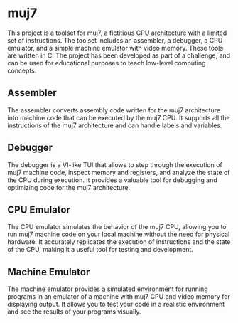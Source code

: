 # muj7
This project is a toolset for muj7, a fictitious CPU architecture with a limited set of instructions. The toolset includes an assembler, a debugger, a CPU emulator, and a simple machine emulator with video memory.
These tools are written in C. The project has been developed as part of a challenge, and can be used for educational purposes to teach low-level computing concepts.

## Assembler
The assembler converts assembly code written for the muj7 architecture into machine code that can be executed by the muj7 CPU. It supports all the instructions of the muj7 architecture and can handle labels and variables.

## Debugger
The debugger is a VI-like TUI that allows to step through the execution of muj7 machine code, inspect memory and registers, and analyze the state of the CPU during execution. It provides a valuable tool for debugging and optimizing code for the muj7 architecture.

## CPU Emulator
The CPU emulator simulates the behavior of the muj7 CPU, allowing you to run muj7 machine code on your local machine without the need for physical hardware. It accurately replicates the execution of instructions and the state of the CPU, making it a useful tool for testing and development.

## Machine Emulator
The machine emulator provides a simulated environment for running programs in an emulator of a machine with muj7 CPU and video memory for displaying output. It allows you to test your code in a realistic environment and see the results of your programs visually.

